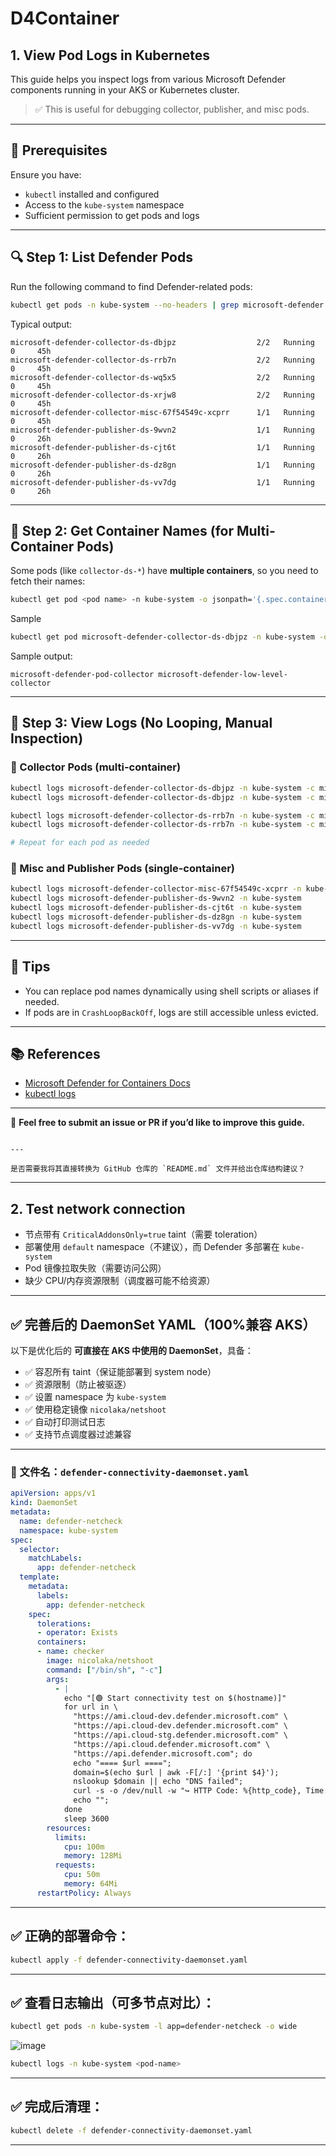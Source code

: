 # D4Container

## 1. View Pod Logs in Kubernetes

This guide helps you inspect logs from various Microsoft Defender components running in your AKS or Kubernetes cluster.

> ✅ This is useful for debugging collector, publisher, and misc pods.

---

## 📌 Prerequisites

Ensure you have:

- `kubectl` installed and configured
- Access to the `kube-system` namespace
- Sufficient permission to get pods and logs

---

## 🔍 Step 1: List Defender Pods

Run the following command to find Defender-related pods:

```bash
kubectl get pods -n kube-system --no-headers | grep microsoft-defender
````

Typical output:

```
microsoft-defender-collector-ds-dbjpz                  2/2   Running   0     45h
microsoft-defender-collector-ds-rrb7n                  2/2   Running   0     45h
microsoft-defender-collector-ds-wq5x5                  2/2   Running   0     45h
microsoft-defender-collector-ds-xrjw8                  2/2   Running   0     45h
microsoft-defender-collector-misc-67f54549c-xcprr      1/1   Running   0     45h
microsoft-defender-publisher-ds-9wvn2                  1/1   Running   0     26h
microsoft-defender-publisher-ds-cjt6t                  1/1   Running   0     26h
microsoft-defender-publisher-ds-dz8gn                  1/1   Running   0     26h
microsoft-defender-publisher-ds-vv7dg                  1/1   Running   0     26h
```

---

## 🧩 Step 2: Get Container Names (for Multi-Container Pods)

Some pods (like `collector-ds-*`) have **multiple containers**, so you need to fetch their names:

```bash
kubectl get pod <pod name> -n kube-system -o jsonpath='{.spec.containers[*].name}'
```

Sample
```bash
kubectl get pod microsoft-defender-collector-ds-dbjpz -n kube-system -o jsonpath='{.spec.containers[*].name}'
```

Sample output:

```
microsoft-defender-pod-collector microsoft-defender-low-level-collector
```

---

## 📄 Step 3: View Logs (No Looping, Manual Inspection)

### 🧪 Collector Pods (multi-container)

```bash
kubectl logs microsoft-defender-collector-ds-dbjpz -n kube-system -c microsoft-defender-pod-collector
kubectl logs microsoft-defender-collector-ds-dbjpz -n kube-system -c microsoft-defender-low-level-collector

kubectl logs microsoft-defender-collector-ds-rrb7n -n kube-system -c microsoft-defender-pod-collector
kubectl logs microsoft-defender-collector-ds-rrb7n -n kube-system -c microsoft-defender-low-level-collector

# Repeat for each pod as needed
```

### 🧬 Misc and Publisher Pods (single-container)

```bash
kubectl logs microsoft-defender-collector-misc-67f54549c-xcprr -n kube-system
kubectl logs microsoft-defender-publisher-ds-9wvn2 -n kube-system
kubectl logs microsoft-defender-publisher-ds-cjt6t -n kube-system
kubectl logs microsoft-defender-publisher-ds-dz8gn -n kube-system
kubectl logs microsoft-defender-publisher-ds-vv7dg -n kube-system
```

---

## 🧠 Tips

* You can replace pod names dynamically using shell scripts or aliases if needed.
* If pods are in `CrashLoopBackOff`, logs are still accessible unless evicted.

---


## 📚 References

* [Microsoft Defender for Containers Docs](https://learn.microsoft.com/en-us/azure/defender-for-cloud/defender-for-containers-introduction)
* [kubectl logs](https://kubernetes.io/docs/reference/generated/kubectl/kubectl-commands#logs)

---

💬 **Feel free to submit an issue or PR if you’d like to improve this guide.**

```

---

是否需要我将其直接转换为 GitHub 仓库的 `README.md` 文件并给出仓库结构建议？
```

---


## 2. Test network connection

* 节点带有 `CriticalAddonsOnly=true` taint（需要 toleration）
* 部署使用 `default` namespace（不建议），而 Defender 多部署在 `kube-system`
* Pod 镜像拉取失败（需要访问公网）
* 缺少 CPU/内存资源限制（调度器可能不给资源）

---

## ✅ 完善后的 DaemonSet YAML（100%兼容 AKS）

以下是优化后的 **可直接在 AKS 中使用的 DaemonSet**，具备：

* ✅ 容忍所有 taint（保证能部署到 system node）
* ✅ 资源限制（防止被驱逐）
* ✅ 设置 namespace 为 `kube-system`
* ✅ 使用稳定镜像 `nicolaka/netshoot`
* ✅ 自动打印测试日志
* ✅ 支持节点调度器过滤兼容

---

### 📄 文件名：`defender-connectivity-daemonset.yaml`

```yaml
apiVersion: apps/v1
kind: DaemonSet
metadata:
  name: defender-netcheck
  namespace: kube-system
spec:
  selector:
    matchLabels:
      app: defender-netcheck
  template:
    metadata:
      labels:
        app: defender-netcheck
    spec:
      tolerations:
      - operator: Exists
      containers:
      - name: checker
        image: nicolaka/netshoot
        command: ["/bin/sh", "-c"]
        args:
          - |
            echo "[🟢 Start connectivity test on $(hostname)]"
            for url in \
              "https://ami.cloud-dev.defender.microsoft.com" \
              "https://api.cloud-dev.defender.microsoft.com" \
              "https://api.cloud-stg.defender.microsoft.com" \
              "https://api.cloud.defender.microsoft.com" \
              "https://api.defender.microsoft.com"; do
              echo "==== $url ====";
              domain=$(echo $url | awk -F[/:] '{print $4}');
              nslookup $domain || echo "DNS failed";
              curl -s -o /dev/null -w "↪ HTTP Code: %{http_code}, Time: %{time_total}s\n" --connect-timeout 5 $url || echo "Curl failed";
              echo "";
            done
            sleep 3600
        resources:
          limits:
            cpu: 100m
            memory: 128Mi
          requests:
            cpu: 50m
            memory: 64Mi
      restartPolicy: Always
```

---

## ✅ 正确的部署命令：

```bash
kubectl apply -f defender-connectivity-daemonset.yaml
```

---

## ✅ 查看日志输出（可多节点对比）：

```bash
kubectl get pods -n kube-system -l app=defender-netcheck -o wide
```
![image](https://github.com/user-attachments/assets/815ba46a-37c9-45f5-9d1c-e8fb0c279e58)

```bash
kubectl logs -n kube-system <pod-name>
```

---

## ✅ 完成后清理：

```bash
kubectl delete -f defender-connectivity-daemonset.yaml
```

---

